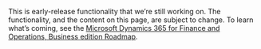 This is early-release functionality that we’re still working on. The functionality, and the content on this page, are subject to change. To learn what’s coming, see the [Microsoft Dynamics 365 for Finance and Operations, Business edition Roadmap](https://go.microsoft.com/fwlink/?linkid=842139).
